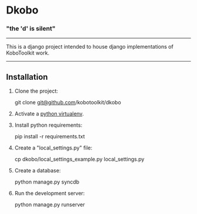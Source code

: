 # Dkobo
### "the 'd' is silent"
------------------------------

This is a django project intended to house django implementations of KoboToolkit work.

------------------------------

## Installation

1. Clone the project:

    git clone git@github.com/kobotoolkit/dkobo

2. Activate a [python virtualenv](https://pypi.python.org/pypi/virtualenv).

3. Install python requirements:

    pip install -r requirements.txt

4. Create a "local_settings.py" file:

    cp dkobo/local_settings_example.py local_settings.py

5. Create a database:

    python manage.py syncdb

4. Run the development server:

    python manage.py runserver
